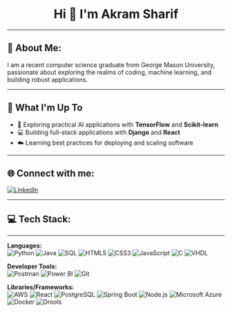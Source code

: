 <div align="center">
  
# Hi 👋 I'm Akram Sharif

</div>

---

## 💫 About Me:
I am a recent computer science graduate from George Mason University, passionate about exploring the realms of coding, machine learning, and building robust applications.

---

## 🚀 What I'm Up To
- 🤖 Exploring practical AI applications with **TensorFlow** and **Scikit-learn**
- 💻 Building full-stack applications with **Django** and **React**
- ☁️ Learning best practices for deploying and scaling software

---

## 🌐 Connect with me:
[![LinkedIn](https://img.shields.io/badge/LinkedIn-0077B5?style=for-the-badge&logo=linkedin&logoColor=white)](https://www.linkedin.com/in/akram-sharif/)

---

## 💻 Tech Stack:
---

**Languages:**  
![Python](https://img.shields.io/badge/PYTHON-3776AB?style=for-the-badge&logo=python&logoColor=white)
![Java](https://img.shields.io/badge/JAVA-ED8B00?style=for-the-badge&logo=openjdk&logoColor=white)
![SQL](https://img.shields.io/badge/SQL-003B57?style=for-the-badge&logo=postgresql&logoColor=white)
![HTML5](https://img.shields.io/badge/HTML5-E34F26?style=for-the-badge&logo=html5&logoColor=white)
![CSS3](https://img.shields.io/badge/CSS-1572B6?style=for-the-badge&logo=css3&logoColor=white)
![JavaScript](https://img.shields.io/badge/JAVASCRIPT-F7DF1E?style=for-the-badge&logo=javascript&logoColor=black)
![C](https://img.shields.io/badge/C-00599C?style=for-the-badge&logo=c&logoColor=white)
![VHDL](https://img.shields.io/badge/VHDL-00599C?style=for-the-badge&logoColor=white)

**Developer Tools:**  
![Postman](https://img.shields.io/badge/POSTMAN-FF6C37?style=for-the-badge&logo=postman&logoColor=white)
![Power BI](https://img.shields.io/badge/POWERBI-F2C811?style=for-the-badge&logo=powerbi&logoColor=black)
![Git](https://img.shields.io/badge/GIT-F05032?style=for-the-badge&logo=git&logoColor=white)

**Libraries/Frameworks:**  
![AWS](https://img.shields.io/badge/AWS-232F3E?style=for-the-badge&logo=amazon-aws&logoColor=white)
![React](https://img.shields.io/badge/REACT-20232A?style=for-the-badge&logo=react&logoColor=61DAFB)
![PostgreSQL](https://img.shields.io/badge/POSTGRESQL-336791?style=for-the-badge&logo=postgresql&logoColor=white)
![Spring Boot](https://img.shields.io/badge/SPRING%20BOOT-6DB33F?style=for-the-badge&logo=springboot&logoColor=white)
![Node.js](https://img.shields.io/badge/NODE.JS-339933?style=for-the-badge&logo=nodedotjs&logoColor=white)
![Microsoft Azure](https://img.shields.io/badge/MICROSOFT%20AZURE-0078D4?style=for-the-badge&logo=microsoftazure&logoColor=white)
![Docker](https://img.shields.io/badge/DOCKER-2496ED?style=for-the-badge&logo=docker&logoColor=white)
![Drools](https://img.shields.io/badge/DROOLS-F04E3E?style=for-the-badge&logoColor=white)

